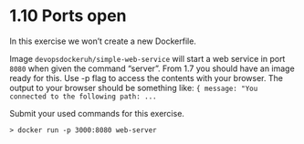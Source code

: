 # 1.10 Ports open

In this exercise we won’t create a new Dockerfile.

Image `devopsdockeruh/simple-web-service` will start a web service in port `8080` when given the command “server”. From 1.7 you should have an image ready for this. Use -p flag to access the contents with your browser. The output to your browser should be something like: `{ message: "You connected to the following path: ...`

Submit your used commands for this exercise.

```
> docker run -p 3000:8080 web-server
```

